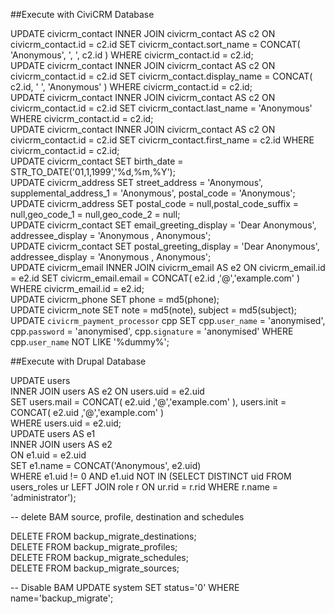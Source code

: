 ##Execute with CiviCRM Database


UPDATE civicrm_contact INNER JOIN civicrm_contact AS c2 ON civicrm_contact.id = c2.id SET civicrm_contact.sort_name = CONCAT( 'Anonymous', ', ', c2.id ) WHERE civicrm_contact.id = c2.id;  
UPDATE civicrm_contact INNER JOIN civicrm_contact AS c2 ON civicrm_contact.id = c2.id SET civicrm_contact.display_name = CONCAT( c2.id, ' ', 'Anonymous' ) WHERE civicrm_contact.id = c2.id;  
UPDATE civicrm_contact INNER JOIN civicrm_contact AS c2 ON civicrm_contact.id = c2.id SET civicrm_contact.last_name = 'Anonymous' WHERE civicrm_contact.id = c2.id;  
UPDATE civicrm_contact INNER JOIN civicrm_contact AS c2 ON civicrm_contact.id = c2.id SET civicrm_contact.first_name = c2.id WHERE civicrm_contact.id = c2.id;  
UPDATE civicrm_contact SET birth_date = STR_TO_DATE('01,1,1999','%d,%m,%Y');  
UPDATE civicrm_address SET street_address = 'Anonymous', supplemental_address_1 = 'Anonymous', postal_code = 'Anonymous';  
UPDATE civicrm_address SET postal_code = null,postal_code_suffix = null,geo_code_1 = null,geo_code_2 = null;  
UPDATE civicrm_contact SET email_greeting_display = 'Dear Anonymous', addressee_display = 'Anonymous , Anonymous';  
UPDATE civicrm_contact SET postal_greeting_display = 'Dear Anonymous', addressee_display = 'Anonymous , Anonymous';  
UPDATE civicrm_email INNER JOIN civicrm_email AS e2 ON civicrm_email.id = e2.id SET civicrm_email.email = CONCAT( e2.id ,'@','example.com' ) WHERE civicrm_email.id = e2.id;  
UPDATE civicrm_phone SET phone = md5(phone);  
UPDATE civicrm_note SET note = md5(note), subject = md5(subject);  
UPDATE `civicrm_payment_processor` cpp SET cpp.`user_name` = 'anonymised', cpp.`password` = 'anonymised', cpp.`signature` = 'anonymised' WHERE cpp.`user_name` NOT LIKE '%dummy%';  

##Execute with Drupal Database

UPDATE users  
INNER JOIN users AS e2 ON users.uid = e2.uid  
SET users.mail = CONCAT( e2.uid ,'@','example.com' ), users.init = CONCAT( e2.uid ,'@','example.com' )  
WHERE users.uid = e2.uid;  
UPDATE users AS e1  
INNER JOIN users AS e2   
ON e1.uid = e2.uid   
SET e1.name = CONCAT('Anonymous', e2.uid)  
WHERE e1.uid != 0 AND
      e1.uid NOT IN (SELECT DISTINCT uid FROM users_roles ur LEFT JOIN role r ON ur.rid = r.rid WHERE r.name = 'administrator');  
 
-- delete BAM source, profile, destination and schedules 

DELETE FROM  backup_migrate_destinations;  
DELETE FROM  backup_migrate_profiles;  
DELETE FROM  backup_migrate_schedules;  
DELETE FROM  backup_migrate_sources;  

-- Disable BAM
UPDATE system SET status='0' WHERE name='backup_migrate';
